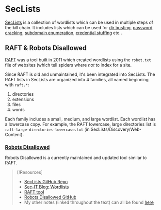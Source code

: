 
# SecLists
[SecLists](https://github.com/danielmiessler/SecLists) is a collection of wordlists which can be used in multiple steps of the kill chain. It includes lists which can be used for [dir busting](/cybersecurity/TTPs/recon/directory-enumeration.md), [password cracking](/cybersecurity/TTPs/exploitation/cracking/password-cracking.md), [subdomain enumeration](/PNPT/PEH/recon/hunting-subdomains.md), [credential stuffing](/PNPT/PEH/exploit-basics/credential-stuffing.md) etc..
## RAFT & Robots Disallowed
[RAFT](https://code.google.com/archive/p/raft/) was a tool built in 2011 which created wordlists using the `robot.txt` file of websites (which tell spiders where *not* to index for a site.

Since RAFT is old and unmaintained, it's been integrated into SecLists. The RAFT lists in SecLists are organized into 4 families, all named beginning with `raft.*`:
1. directories
2. extensions
3. files
4. words

Each family includes a small, medium, and large wordlist. Each wordlist has a lowercase copy. For example, the RAFT lowercase, large directories list is `raft-large-directories-lowercase.txt` (in SecLists/Discovery/Web-Content).
### [Robots Disallowed](robots-disallowed.md)
Robots Disallowed is a currently maintained and updated tool similar to RAFT.

> [!Resources]
> - [SecLists GitHub Repo](https://github.com/danielmiessler/SecLists)
> - [Sec-IT Blog: Wordlists](https://blog.sec-it.fr/en/2021/03/02/web-wordlists/)
> - [RAFT tool](https://code.google.com/archive/p/raft/)
> - [Robots Disallowed GitHub](https://github.com/danielmiessler/RobotsDisallowed)
> - My other notes (linked throughout the text) can all be found [here](https://github.com/TrshPuppy/obsidian-notes)
